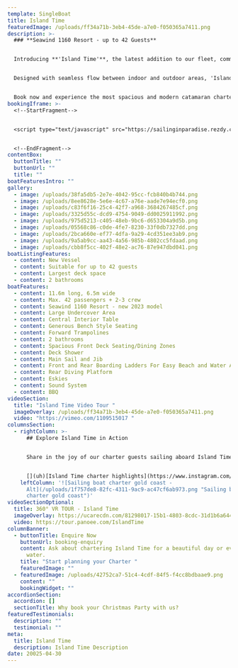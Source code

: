 ```yaml
---
template: SingleBoat
title: Island Time
featuredImage: /uploads/ff34a71b-3eb4-45de-a7e0-f050365a7411.png
description: >-
  ### **Seawind 1160 Resort - up to 42 Guests**


  Introducing **'Island Time'**, the latest addition to our fleet, commissioned in 2023. This brand-new **Seawind 1160 Resort** is the ultimate **Gold Coast day charter** for events, parties, and group celebrations.


  Designed with seamless flow between indoor and outdoor areas, 'Island Time' comfortably hosts **up to 42 guests**. Enjoy a spacious shaded interior featuring a central island table and wraparound bench seating. Outside, relax on the expansive foredeck with trampolines and forward-facing seating with table zones, perfect for soaking up the Broadwater views. 


  Book now and experience the most spacious and modern catamaran charter available in the region.
bookingIframe: >-
  <!--StartFragment-->


  <script type="text/javascript" src="https://sailinginparadise.rezdy.com/pluginJs?script=modal"></script> <a id="button-booking" class="button-booking rezdy rezdy-modal" href="https://sailinginparadise.rezdy.com/productsCalendar/279456?iframe=true" style="">Check Availability and BOOK NOW</a>


  <!--EndFragment-->
contentBox:
  buttonTitle: ""
  buttonUrl: ""
  title: ""
boatFeaturesIntro: ""
gallery:
  - image: /uploads/38fa5db5-2e7e-4042-95cc-fcb840b4b744.png
  - image: /uploads/8ee8628e-5e6e-4c67-a76e-aade7e94ecf0.png
  - image: /uploads/c83f6f16-25c4-42f7-a968-3684267485cf.png
  - image: /uploads/3325d55c-dcd9-4754-9049-dd0025911992.png
  - image: /uploads/975d5213-c405-48eb-9bc6-d653304a9d5b.png
  - image: /uploads/05568c86-c0de-4fe7-8230-33f0db7327dd.png
  - image: /uploads/2bca660e-ef77-4dfa-9a29-4cd351ee3ab9.png
  - image: /uploads/9a5ab9cc-aa43-4a56-985b-4802cc5fdaad.png
  - image: /uploads/cbb8f5cc-402f-48e2-ac76-87e947dbd041.png
boatListingFeatures:
  - content: New Vessel
  - content: Suitable for up to 42 guests
  - content: Largest deck space
  - content: 2 bathrooms
boatFeatures:
  - content: 11.6m long, 6.5m wide
  - content: M﻿ax. 4﻿2 passengers + 2-3 crew
  - content: S﻿eawind 1160 Resort - new 2023 model
  - content: L﻿arge Undercover Area
  - content: Central Interior Table
  - content: Generous B﻿ench Style Seating
  - content: F﻿orward Trampolines
  - content: 2﻿ bathrooms
  - content: Spacious Front Deck Seating/Dining Zones
  - content: D﻿eck Shower
  - content: M﻿ain Sail and Jib
  - content: Front and Rear Boarding Ladders For Easy Beach and Water Access
  - content: R﻿ear Diving Platform
  - content: E﻿skies
  - content: S﻿ound System
  - content: B﻿BQ
videoSection:
  title: "Island Time Video Tour "
  imageOverlay: /uploads/ff34a71b-3eb4-45de-a7e0-f050365a7411.png
  video: "https://vimeo.com/1109515017 "
columnsSection:
  - rightColumn: >-
      ## Explore Island Time in Action


      S﻿hare in the joy of our charter guests sailing aboard Island Time, get a sneak peek of this beautiful vessel on charter.  


      [](uh)[I﻿sland Time charter highlights](https://www.instagram.com/stories/highlights/18039461704595777/)[](#)
    leftColumn: '![Sailing boat charter gold coast -
      Alt](/uploads/1f757de8-82fc-4311-9ac9-ac47cf6ab973.png "Sailing boat
      charter gold coast")'
videoSectionOptional:
  title: 360° VR TOUR - Island Time
  imageOverlay: https://ucarecdn.com/81298017-15b1-4803-8cdc-31d1b6a64411/
  video: https://tour.panoee.com/IslandTime
columnBanner:
  - buttonTitle: Enquire Now
    buttonUrl: booking-enquiry
    content: Ask about chartering Island Time for a beautiful day or evening on the
      water.
    title: "Start planning your Charter "
    featuredImage: ""
  - featuredImage: /uploads/42752ca7-51c4-4cdf-84f5-f4cc8bdbaae9.png
    content: ""
    bookingWidget: ""
accordionSection:
  accordion: []
  sectionTitle: Why book your Christmas Party with us?
featuredTestimonials:
  description: ""
  testimonial: ""
meta:
  title: Island Time
  description: Island Time Description
date: 20025-04-30
---
```

